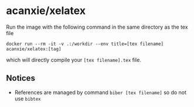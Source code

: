 # acanxie/xelatex

Run the image with the following command in the same directory as the tex file

```
docker run --rm -it -v .:/workdir --env title=[tex filename] acanxie/xelatex:[tag]
```

which will directly compile your `[tex filename].tex` file.

## Notices

- References are managed by command `biber [tex filename]` so do not use `bibtex`
